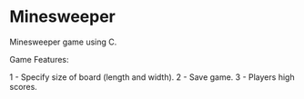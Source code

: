 # Minesweeper
Minesweeper game using C.

Game Features:

1 - Specify size of board (length and width).
2 - Save game.
3 - Players high scores.
